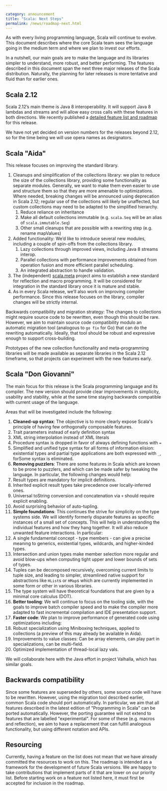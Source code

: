 ```yaml
---

category: announcement
title: "Scala: Next Steps"
permalink: /news/roadmap-next.html
---
```

As with every living programming language, Scala will continue to evolve. This document describes where the core Scala team sees the language going in the medium term and where we plan to invest our efforts.

In a nutshell, our main goals are to make the language and its libraries simpler to understand, more robust, and better performing. The features described in this document span the next three major releases of the Scala distribution. Naturally, the planning for later releases is more tentative and fluid than for earlier ones.

## Scala 2.12

Scala 2.12’s main theme is Java 8 interoperability. It will support Java 8 lambdas and streams and will allow easy cross calls with these features in both directions. We recently published a [detailed feature list and roadmap](https://www.scala-lang.org/news/2.12-roadmap) for this release.

We have not yet decided on version numbers for the releases beyond 2.12, so for the time being we will use opera names as designators.

## Scala "Aida"

This release focuses on improving the standard library.

1. Cleanups and simplification of the collections library: we plan to reduce the size of the collections library, providing some functionality as separate modules.  Generally, we want to make them even easier to use and structure them so that they are more amenable to optimizations. Where needed, breaking changes will be announced using deprecation in Scala 2.12; regular use of the collections will likely be unaffected, but custom collections may need to be adapted to the simplified hierarchy.
   1. Reduce reliance on inheritance
   2. Make all default collections immutable (e.g. `scala.Seq` will be an alias of `scala.immutable.Seq`)
   3. Other small cleanups that are possible with a rewriting step (e.g. rename mapValues)
2. Added functionality: We’d like to introduce several new modules, including a couple of spin-offs from the collections library.
   1. Lazy collections through improved views, including Java 8 streams interop.
   2. Parallel collections with performance improvements obtained from operation fusion and more efficient parallel scheduling.
   3. An integrated abstraction to handle validation.
3. The (independent) [scala.meta](http://scalamacros.org/news/2014/07/16/roadmap-for-scala-macros.html) project aims to establish a new standard for reflection and macro programming. It will be considered for integration in the standard library once it is mature and stable.
4. As in every Scala release, we’ll also work on improving compiler performance. Since this release focuses on the library, compiler changes will be strictly internal.

Backwards compatibility and migration strategy: The changes to collections might require source code to be rewritten, even though this should be rare. However, we aim to maintain source code compatibility modulo an automatic migration tool (analogous to `go fix` for Go) that can do the rewriting automatically. Ideally, that tool should be robust and expressive enough to support cross-building.

Prototypes of the new collection functionality and meta-programming libraries will be made available as separate libraries in the Scala 2.12 timeframe, so that projects can experiment with the new features early.


## Scala "Don Giovanni"

The main focus for this release is the Scala programming language and its compiler. The new version should provide clear improvements in simplicity, usability and stability, while at the same time staying backwards compatible with current usage of the language.

Areas that will be investigated include the following:

1. **Cleaned-up syntax**: The objective is to more clearly expose Scala's principle of having few orthogonally composable features.
  1. Trait parameters instead of early definition syntax
  2. XML string interpolation instead of XML literals
  3. Procedure syntax is dropped in favor of always defining functions with `=`
  4. Simplified and unified type syntax for all forms of information elision: existential types and partial type applications are both expressed with `_`, forSome syntax is eliminated.
2. **Removing puzzlers**: There are some features in Scala which are known to be prone to puzzlers, and which can be made safer by tweaking the language. In particular, the following changes would help:
  1. Result types are mandatory for implicit definitions.
  2. Inherited explicit result types take precedence over locally-inferred ones.
  3. Universal toString conversion and concatenation via `+` should require explicit enabling.
  4. Avoid surprising behavior of auto-tupling.
3. **Simple foundations**: This continues the strive for simplicity on the type systems side. We will identify formerly disparate features as specific instances of a small set of concepts. This will help in understanding the individual features and how they hang together. It will also reduce unwanted feature interactions. In particular:
  1. A single fundamental concept - type members - can give a precise meaning to generics, existential types, wildcards, and higher-kinded types.
  2. Intersection and union types make member selection more regular and avoid blow-ups when computing tight upper and lower bounds of sets of types.
  3. Tuples can be decomposed recursively, overcoming current limits to tuple size, and leading to simpler, streamlined native support for abstractions like `HList`s or `HMap`s which are currently implemented in some form or other in various libraries.
  4. The type system will have theoretical foundations that are given by a minimal core calculus (DOT).
4. **Better tooling**: We will continue to focus on the tooling side, with the goals to improve batch compiler speed and to make the compiler more adapted to fast incremental compilation and IDE presentation support.
5. **Faster code**: We plan to improve performance of generated code using optimizations including:
  1. Robust specialization using Miniboxing techniques, applied to collections (a preview of this may already be available in Aida).
  2. Improvements to value classes: Can be array elements, can play part in specializations, can be multi-field.
  3. Optimized implementation of thread-local lazy vals.

We will collaborate here with the Java effort in project Valhalla, which has similar goals.

## Backwards compatibility
Since some features are superseded by others, some source code will have to be rewritten. However, using the migration tool described earlier, common Scala code should port automatically. In particular, we aim that all features described in the latest edition of "Programming in Scala" can be ported automatically. However, the porting guarantee will not extend to features that are labelled "experimental". For some of these (e.g. macros and reflection), we aim to have a replacement that can fulfill analogous functionality, but using different notation and APIs.

## Resourcing
Currently, having a feature on the list does not mean that we have already committed the resources to work on this. The roadmap is intended as a framework for the development of future Scala versions. We are happy to take contributions that implement parts of it that are lower on our priority list. Before starting work on a feature not listed here, it must first be accepted for inclusion in the roadmap.

